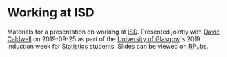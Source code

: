 # Working at ISD

Materials for a presentation on working at [ISD](https://www.isdscotland.org/). Presented jointly with [David Caldwell](https://github.com/davidc92) on 2019-09-25 as part of the [University of Glasgow](https://www.gla.ac.uk/)'s 2019 induction week for [Statistics](https://www.gla.ac.uk/schools/mathematicsstatistics/) students. Slides can be viewed on [RPubs](http://rpubs.com/jackhannah95/uofg-isd).
